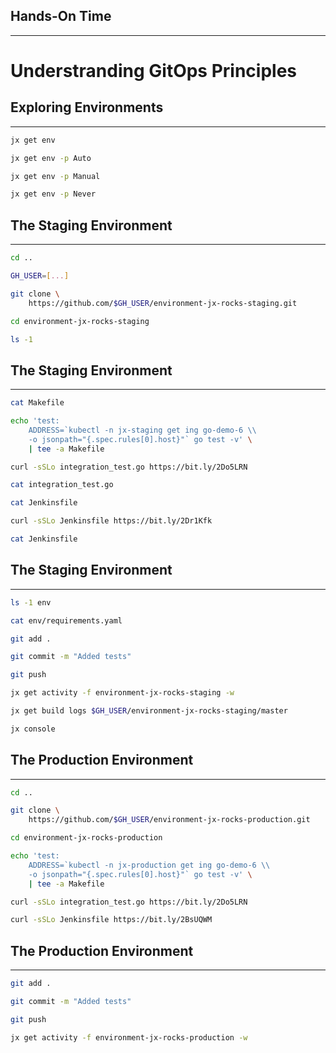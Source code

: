 ## Hands-On Time

---

# Understranding GitOps Principles


## Exploring Environments

---

```bash
jx get env

jx get env -p Auto

jx get env -p Manual

jx get env -p Never
```


## The Staging Environment

---

```bash
cd ..

GH_USER=[...]

git clone \
    https://github.com/$GH_USER/environment-jx-rocks-staging.git

cd environment-jx-rocks-staging

ls -1
```


## The Staging Environment

---

```bash
cat Makefile

echo 'test:
	ADDRESS=`kubectl -n jx-staging get ing go-demo-6 \\
	-o jsonpath="{.spec.rules[0].host}"` go test -v' \
    | tee -a Makefile

curl -sSLo integration_test.go https://bit.ly/2Do5LRN

cat integration_test.go

cat Jenkinsfile

curl -sSLo Jenkinsfile https://bit.ly/2Dr1Kfk

cat Jenkinsfile
```


## The Staging Environment

---

```bash
ls -1 env

cat env/requirements.yaml

git add .

git commit -m "Added tests"

git push

jx get activity -f environment-jx-rocks-staging -w

jx get build logs $GH_USER/environment-jx-rocks-staging/master

jx console
```


## The Production Environment

---

```bash
cd ..

git clone \
    https://github.com/$GH_USER/environment-jx-rocks-production.git

cd environment-jx-rocks-production

echo 'test:
	ADDRESS=`kubectl -n jx-production get ing go-demo-6 \\
	-o jsonpath="{.spec.rules[0].host}"` go test -v' \
    | tee -a Makefile

curl -sSLo integration_test.go https://bit.ly/2Do5LRN

curl -sSLo Jenkinsfile https://bit.ly/2BsUQWM
```


## The Production Environment

---

```bash
git add .

git commit -m "Added tests"

git push

jx get activity -f environment-jx-rocks-production -w
```

